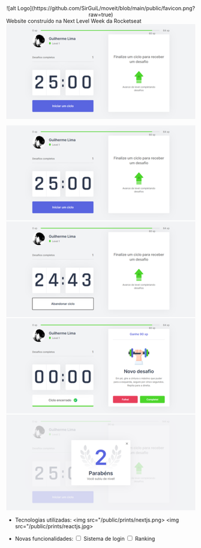 <center>
![alt Logo](https://github.com/SirGuiL/moveit/blob/main/public/favicon.png?raw=true) </br>
</center>
Website construído na Next Level Week da Rocketseat 

<img src="https://github.com/SirGuiL/moveit/blob/main/public/prints/img1.png?raw=true">

![alt Print1](https://github.com/SirGuiL/moveit/blob/main/public/prints/img1.png?raw=true)
![alt Print2](https://github.com/SirGuiL/moveit/blob/main/public/prints/img2.png?raw=true)
![alt Print3](https://github.com/SirGuiL/moveit/blob/main/public/prints/img3.png?raw=true)
![alt Print4](https://github.com/SirGuiL/moveit/blob/main/public/prints/img4.png?raw=true)

- Tecnologias utilizadas:
<img src="/public/prints/nextjs.png>
<img src="/public/prints/reactjs.jpg>

- Novas funcionalidades:
<input type="checkbox"> Sistema de login
<input type="checkbox"> Ranking

